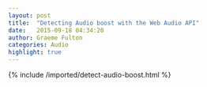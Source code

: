 ```yaml
---
layout: post
title:  "Detecting Audio boost with the Web Audio API"
date:   2015-09-18 04:34:20
author: Graeme Fulton
categories: Audio
highlight: true
---
```

{% include /imported/detect-audio-boost.html %}
